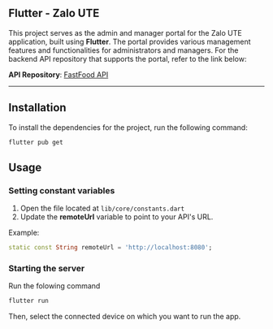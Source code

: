 ## Flutter - Zalo UTE

This project serves as the admin and manager portal for the Zalo UTE application, built using **Flutter**. The portal provides various management features and functionalities for administrators and managers. For the backend API repository that supports the portal, refer to the link below:

**API Repository**: [FastFood API](https://github.com/phatem1811/Project_FastFood_KhoaLuan)

---

## Installation

To install the dependencies for the project, run the following command:

```sh
flutter pub get
```

## Usage

### Setting constant variables

1. Open the file located at `lib/core/constants.dart`
2. Update the **remoteUrl** variable to point to your API's URL.

Example:

```dart
static const String remoteUrl = 'http://localhost:8080';
```

### Starting the server

Run the folowing command

```sh
flutter run
```

Then, select the connected device on which you want to run the app.
